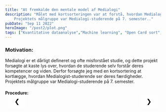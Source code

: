 ```yaml
---
title: "At fremkalde den mentale model af Medialogi"
description: "Målet med kortsorteringen var at forstå, hvordan Medialogist-studerende ser deres færdighedssæt. 
    Projektets målgruppe var Medialogi-studerende på 7. semester.."
pubDate: "Sep 11 2022"
heroImage: "/post2/plot.png"
tags: ["Kvantitative dataanalyse","Machine learning", "Open Card sort", "UX"]
---
```

<!DOCTYPE html>
<html>
<head>
    <title>Simple Image Slideshow</title>
    <style>
        .mySlides {display:none;}
        .slideshow-container {
            max-width: auto;
            position: relative;
            margin: auto;
        }
        .slideshow-container img {
            width: auto;
            height: 40vh;
        }
        /* Styles for navigation buttons */
        .nav-btn {
            position: absolute;
            top: 50%;
            transform: translateY(-50%);
            background-color: rgba(255, 255, 255, 0.7);
            border: none;
            color: black;
            cursor: pointer;
            font-size: 20px;
            padding: 10px 20px;
            z-index: 99;
        }
        .nav-btn:hover {
            background-color: rgba(255, 255, 255, 0.9);
        }
        .nav-prev {
            left: 10px;
        }
        .nav-next {
            right: 10px;
        }
    </style>
</head>
<body>
    <h3>Motivation:</h3>
        <p>
            Medialogi er et dårligt defineret og ofte misforstået studie, og dette projekt forsøgte at kaste lys over, hvordan de studerende selv forstår deres kompetencer og viden. Derfor forsøgte jeg med en kortsortering at kortlægge, hvordan Medialogist-studerende ser deres færdigheder. Projektets målgruppe var Medialogi-studerende på 7. semester.
        </p>
    <h4>Procedure:</h4>
 

<div class="slideshow-container">
    <img class="mySlides" src="\post2\padlet2.jpg">
    <img class="mySlides" src="\post2\Picture1.png">
    <img class="mySlides" src="\post2\Picture2.png">
    <img class="mySlides" src="\post2\Picture3.png">
    <img class="mySlides" src="\post2\data1.png">
    <img class="mySlides" src="\post2\data2.png">
    <img class="mySlides" src="\post2\data3.png">
    <img class="mySlides" src="\post2\Picture4.png">
    <img class="mySlides" src="\post2\plot.png">
    <button class="nav-btn nav-prev">&#10094;</button>
    <button class="nav-btn nav-next">&#10095;</button>
</div>
<span id=imageText></span>

<script>
    var slideIndex = 1;
    const images = NumberOfImages()
    showSlides(slideIndex);
    

    function NumberOfImages() {
        var i;
        var slides = document.getElementsByClassName("mySlides");
        for (i = 0; i < slides.length; i++) {
        slides[i].style.display = "none";  
        }
        return slides.length
    }

    function showSlides(slideIndex) {
        var i;
        var slides = document.getElementsByClassName("mySlides");
        for (i = 0; i < slides.length; i++) {
            slides[i].style.display = "none";  
        }
        //slideIndex++;
        if (slideIndex > slides.length) {slideIndex = 1}    
        slides[slideIndex-1].style.display = "block";
        changeSpanText(slideIndex)
    }

    function nextImg() {
        if (slideIndex == images) {slideIndex = 1}
        else
        slideIndex = slideIndex + 1
        showSlides(slideIndex)
        changeSpanText(slideIndex)
    }

    function previousImg() {
        if (slideIndex == 1) {slideIndex = images}
        else
        slideIndex = slideIndex - 1
        showSlides(slideIndex)
        changeSpanText(slideIndex)
    }

    document.querySelector(".nav-next").addEventListener("click", nextImg);
    document.querySelector(".nav-prev").addEventListener("click", previousImg);

    function changeSpanText(imageIndex) {
        // Selecting the span element by its ID
        var spanElement = document.getElementById('imageText');
        var index = imageIndex - 1
        const imageTextArray = [
            "<b>Brainstorm i Padlet:</b> Under en workshop brainstormede vi omkring 150 kompetencer, som jeg filtrerede ned til 93, som jeg brugte i en åben kortsortering.",
            "<b>Åben kortsortering i Miro:</b> 15 deltagere fik skriftlige instruktioner og et eksempel på en sortering. Kortene var fordelt i tre bunker for at gøre det mere overskueligt.",
            "<b>Kortsorteringer:</b> Se billederne 3 og 4 for nogle eksempler.",
            "<b>Kortsorteringer:</b> Se billedene 3 og 4 for nogle eksempler",
            "<b>Standardisering af Kategorinavne:</b>  30 termer blev identificeret.",
            "<b>Standardisering af kategorinavne:</b>  30 termer blev identificeret.",
            "<b>Mønstre:</b>  Tælling af frekvensen af hvert kort pr. kategori. Nu kan K-means cluster-analyse anvendes.",
            "<b>K-means Cluster-analyse:</b> Seks centroid-klynger vælges gennem albue-princippet",
            "<b>De seks centroid-klynger:</b> esign, projektarbejde, implementering, tekniske værktøjer, research og dataindsamling/analyse. <br><b>Refleksion:</b> Afhængigheden af kvantitative data betyder, at jeg ikke kan bekræfte, at min forståelse af deres sortering er korrekt, da jeg ikke udførte interviews med deltagerne. Ydermere har jeg kategoriseret sorteringerne, så min forståelse af Medialogi har haft en indflydelse på resultatet."
        ]
        // Changing the text content of the span element
        spanElement.innerHTML = imageTextArray[index];
}
</script>


</body>
</html>
